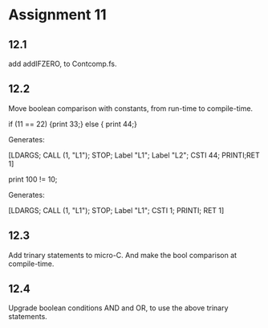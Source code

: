 # Assignment 11

## 12.1

add addIFZERO, to Contcomp.fs.

## 12.2

Move boolean comparison with constants, from run-time to compile-time.

if (11 == 22) {print 33;} else { print 44;}

Generates:

[LDARGS; CALL (1, "L1"); STOP; Label "L1"; Label "L2"; CSTI 44; PRINTI;RET 1]

print 100 != 10;

Generates: 

 [LDARGS; CALL (1, "L1"); STOP; Label "L1"; CSTI 1; PRINTI; RET 1]

## 12.3

Add trinary statements to micro-C. And make the bool comparison at compile-time.

## 12.4

Upgrade boolean conditions AND and OR, to use the above trinary statements.

